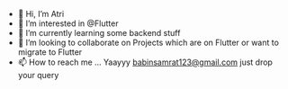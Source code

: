 - 👋 Hi, I’m Atri
- 👀 I’m interested in @Flutter
- 🌱 I’m currently learning some backend stuff
- 💞️ I’m looking to collaborate on Projects which are on Flutter or want to migrate to Flutter
- 📫 How to reach me ... Yaayyy babinsamrat123@gmail.com just drop your query

<!---
samrat19/samrat19 is a ✨ special ✨ repository because its `README.md` (this file) appears on your GitHub profile.
You can click the Preview link to take a look at your changes.
--->
